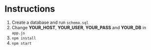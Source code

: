 # Instructions

1. Create a database and run `schema.sql`
2. Change **YOUR_HOST**, **YOUR_USER**, **YOUR_PASS** and **YOUR_DB** in `app.js`
3. `npm install`
4. `npm start`
